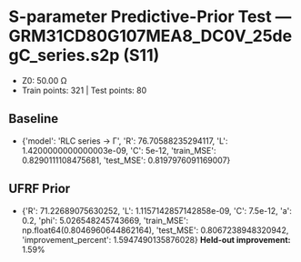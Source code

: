 # S-parameter Predictive-Prior Test — GRM31CD80G107MEA8_DC0V_25degC_series.s2p (S11)
- Z0: 50.00 Ω
- Train points: 321  |  Test points: 80

## Baseline
- {'model': 'RLC series -> Γ', 'R': 76.70588235294117, 'L': 1.4200000000000003e-09, 'C': 5e-12, 'train_MSE': 0.8290111108475681, 'test_MSE': 0.8197976091169007}

## UFRF Prior
- {'R': 71.22689075630252, 'L': 1.1157142857142858e-09, 'C': 7.5e-12, 'a': 0.2, 'phi': 5.026548245743669, 'train_MSE': np.float64(0.8046960644862164), 'test_MSE': 0.8067238948320942, 'improvement_percent': 1.5947490135876028}
**Held-out improvement:** 1.59%